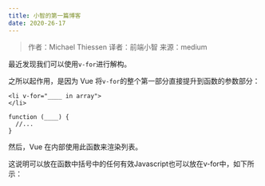 ```yaml
---
title: 小智的第一篇博客
date: 2020-26-17
---
```


> 作者：Michael Thiessen
> 译者：前端小智
> 来源：medium



最近发现我们可以使用`v-for`进行解构。

之所以起作用，是因为 Vue 将`v-for`的整个第一部分直接提升到函数的参数部分：

```
<li v-for="____ in array">
</li>
```

```
function (____) {
  //...
}
```

然后，Vue 在内部使用此函数来渲染列表。

这说明可以放在函数中括号中的任何有效Javascript也可以放在v-for中，如下所示：
